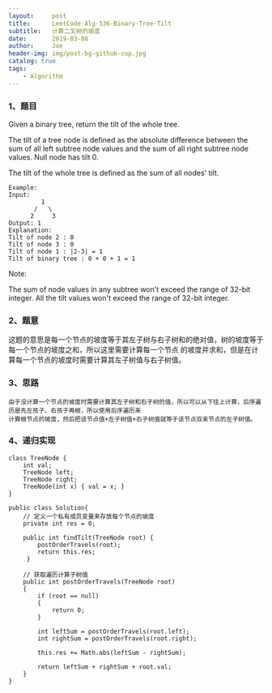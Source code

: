 ```yaml
---
layout:     post
title:      LeetCode-Alg-536-Binary-Tree-Tilt
subtitle:   计算二叉树的坡度
date:       2019-03-08
author:     Jae
header-img: img/post-bg-github-cup.jpg
catalog: true
tags:
    - Algorithm
---
```


### 1、题目

Given a binary tree, return the tilt of the whole tree.

The tilt of a tree node is defined as the absolute difference between the sum of all left subtree node values and the sum of all right subtree node values. Null node has tilt 0.

The tilt of the whole tree is defined as the sum of all nodes' tilt.

    Example:
    Input:
             1
           /   \
          2     3
    Output: 1
    Explanation:
    Tilt of node 2 : 0
    Tilt of node 3 : 0
    Tilt of node 1 : |2-3| = 1
    Tilt of binary tree : 0 + 0 + 1 = 1
Note:

The sum of node values in any subtree won't exceed the range of 32-bit integer.
All the tilt values won't exceed the range of 32-bit integer.

### 2、题意

这题的意思是每一个节点的坡度等于其左子树与右子树和的绝对值，树的坡度等于每一个节点的坡度之和，所以这里需要计算每一个节点
的坡度并求和，但是在计算每一个节点的坡度时需要计算其左子树值与右子树值。

### 3、思路

    由于没计算一个节点的坡度时需要计算其左子树和右子树的值，所以可以从下往上计算，后序遍历是先左孩子、右孩子再根，所以使用后序遍历来
    计算根节点的坡度，然后把该节点值+左子树值+右子树值就等于该节点双亲节点的左子树值。

### 4、递归实现

    class TreeNode {
        int val;
        TreeNode left;
        TreeNode right;
        TreeNode(int x) { val = x; }
    }

    public class Solution{
        // 定义一个私有成员变量来存放每个节点的坡度
        private int res = 0;

        public int findTilt(TreeNode root) {
            postOrderTravels(root);
            return this.res;
         }

        // 获取遍历计算子树值
        public int postOrderTravels(TreeNode root)
        {
            if (root == null)
            {
                return 0;
            }

            int leftSum = postOrderTravels(root.left);
            int rightSum = postOrderTravels(root.right);

            this.res += Math.abs(leftSum - rightSum);

            return leftSum + rightSum + root.val;
        }
    }
